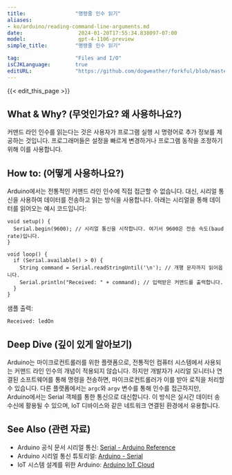 ```yaml
---
title:                "명령줄 인수 읽기"
aliases:
- ko/arduino/reading-command-line-arguments.md
date:                  2024-01-20T17:55:34.838097-07:00
model:                 gpt-4-1106-preview
simple_title:         "명령줄 인수 읽기"

tag:                  "Files and I/O"
isCJKLanguage:        true
editURL:              "https://github.com/dogweather/forkful/blob/master/content/ko/arduino/reading-command-line-arguments.md"
---
```


{{< edit_this_page >}}

## What & Why? (무엇인가요? 왜 사용하나요?)
커맨드 라인 인수를 읽는다는 것은 사용자가 프로그램 실행 시 명령어로 추가 정보를 제공하는 것입니다. 프로그래머들은 설정을 빠르게 변경하거나 프로그램 동작을 조정하기 위해 이를 사용합니다.

## How to: (어떻게 사용하나요?)
Arduino에서는 전통적인 커맨드 라인 인수에 직접 접근할 수 없습니다. 대신, 시리얼 통신을 사용하여 데이터를 전송하고 읽는 방식을 사용합니다. 아래는 시리얼을 통해 데이터를 읽어오는 예시 코드입니다:

```Arduino
void setup() {
  Serial.begin(9600); // 시리얼 통신을 시작합니다. 여기서 9600은 전송 속도(baud rate)입니다.
}

void loop() {
  if (Serial.available() > 0) {
    String command = Serial.readStringUntil('\n'); // 개행 문자까지 읽어옵니다.
    Serial.println("Received: " + command); // 입력받은 커맨드를 출력합니다.
  }
}
```

샘플 출력:
```
Received: ledOn
```

## Deep Dive (깊이 있게 알아보기)
Arduino는 마이크로컨트롤러를 위한 플랫폼으로, 전통적인 컴퓨터 시스템에서 사용되는 커맨드 라인 인수의 개념이 적용되지 않습니다. 하지만 개발자가 시리얼 모니터나 연결된 소프트웨어를 통해 명령을 전송하면, 마이크로컨트롤러가 이를 받아 로직을 처리할 수 있습니다. 다른 플랫폼에서는 `argc`와 `argv` 변수를 통해 인수를 접근하지만, Arduino에서는 Serial 객체를 통한 통신으로 대신합니다. 이 방식은 실시간 데이터 송수신에 활용될 수 있으며, IoT 디바이스와 같은 네트워크 연결된 환경에서 유용합니다.

## See Also (관련 자료)
- Arduino 공식 문서 시리얼 통신: [Serial - Arduino Reference](https://www.arduino.cc/reference/en/language/functions/communication/serial/)
- Arduino 시리얼 통신 튜토리얼: [Arduino - Serial](https://www.arduino.cc/en/Tutorial/BuiltInExamples/SerialEvent)
- IoT 시스템 설계를 위한 Arduino: [Arduino IoT Cloud](https://create.arduino.cc/iot/)

